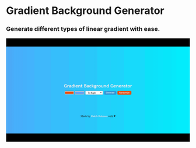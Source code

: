 # Gradient Background Generator

### Generate different types of linear gradient with ease.

![ss](demo.gif)
